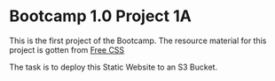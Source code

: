 # Bootcamp 1.0 Project 1A

This is the first project of the Bootcamp. The resource material for this project is gotten from [Free CSS](https://www.free-css.com/)

The task is to deploy this Static Website to an S3 Bucket.
